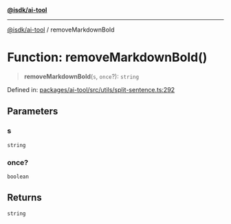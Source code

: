 [**@isdk/ai-tool**](../README.md)

***

[@isdk/ai-tool](../globals.md) / removeMarkdownBold

# Function: removeMarkdownBold()

> **removeMarkdownBold**(`s`, `once`?): `string`

Defined in: [packages/ai-tool/src/utils/split-sentence.ts:292](https://github.com/isdk/ai-tool.js/blob/760349925bceb5de6b4188926a13bfb3f0ce4ced/src/utils/split-sentence.ts#L292)

## Parameters

### s

`string`

### once?

`boolean`

## Returns

`string`
